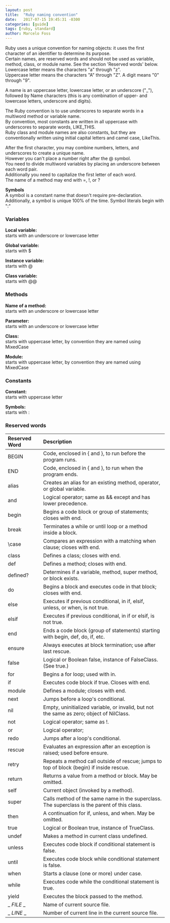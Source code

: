 ```yaml
---
layout: post
title:  "Ruby naming convention"
date:   2017-07-15 19:45:31 -0300
categories: [guide]
tags: [ruby, standard]
author: Marcelo Foss
---
```

Ruby uses a unique convention for naming objects:
it uses the first character of an identifier to determine its purpose.  
Certain names, are reserved words and should not be used as variable, method, class, or module name. See the section 'Reserved words' below.   
Lowercase letter means the characters "a" through "z".  
Uppercase letter means the characters "A" through "Z".
A digit means "0" through "9".  

A name is an uppercase letter, lowercase letter, or an underscore ("_"), followed by Name characters (this is any combination of upper- and lowercase letters, underscore and digits).

The Ruby convention is to use underscores to separate words in a multiword method or variable name.  
By convention, most constants are written in all uppercase with underscores to separate words, LIKE_THIS.  
Ruby class and module names are also constants, but they are conventionally written using initial capital letters and camel case, LikeThis.

After the first character, you may combine numbers, letters, and underscores to create a unique name.  
However you can't place a number right after the @ symbol.  
You need to divide multiword variables by placing an underscore between each word pair.   
Additionally you need to capitalize the first letter of each word.  
The name of a method may end with =, !, or ?

**Symbols**  
A symbol is a constant name that doesn't require pre-declaration. Additionally, a symbol is unique 100% of the time. Symbol literals begin with ":"


### Variables
**Local variable:**  
  starts with an underscore or lowercase letter  

**Global variable:**  
  starts with $  

**Instance variable:**  
  starts with @  

**Class variable:**  
  starts with @@  

### Methods
**Name of a method:**  
  starts with an underscore or lowercase letter  

**Parameter:**  
  starts with an underscore or lowercase letter  

**Class:**  
  starts with uppercase letter, by convention they are named using MixedCase  

**Module:**  
  starts with uppercase letter, by convention they are named using MixedCase  

### Constants
**Constant:**  
  starts with uppercase letter  

**Symbols:**  
  starts with :  


### Reserved words

| Reserved Word     | Description |  
| :---------------- | :---------- |
| BEGIN             | Code, enclosed in { and }, to run before the program runs. |  
| END               | Code, enclosed in { and }, to run when the program ends. |  
| alias             | Creates an alias for an existing method, operator, or global variable. |  
| and               | Logical operator; same as && except and has lower precedence. |  
| begin             | Begins a code block or group of statements; closes with end. |  
| break             | Terminates a while or until loop or a method inside a block. |  
| \case             | Compares an expression with a matching when clause; closes with end. |  
| class             | Defines a class; closes with end. |  
| def               | Defines a method; closes with end. |  
| defined?          | Determines if a variable, method, super method, or block exists. |  
| do                | Begins a block and executes code in that block; closes with end. |  
| else              | Executes if previous conditional, in if, elsif, unless, or when, is not true. |  
| elsif             | Executes if previous conditional, in if or elsif, is not true. |  
| end               | Ends a code block (group of statements) starting with begin, def, do, if, etc. |  
| ensure            | Always executes at block termination; use after last rescue. |  
| false             | Logical or Boolean false, instance of FalseClass. (See true.) |  
| for               | Begins a for loop; used with in. |  
| if                | Executes code block if true. Closes with end.  |  
| module            | Defines a module; closes with end. |  
| next              | Jumps before a loop's conditional. |  
| nil               | Empty, uninitialized variable, or invalid, but not the same as zero; object of NilClass. |  
| not               | Logical operator; same as !. |  
| or                | Logical operator; |  
| redo              | Jumps after a loop's conditional. |  
| rescue            | Evaluates an expression after an exception is raised; used before ensure. |  
| retry             | Repeats a method call outside of rescue; jumps to top of block (begin) if inside rescue. |  
| return            | Returns a value from a method or block. May be omitted. |  
| self              | Current object (invoked by a method). |  
| super             | Calls method of the same name in the superclass. The superclass is the parent of this class. |  
| then              | A continuation for if, unless, and when. May be omitted. |  
| true              | Logical or Boolean true, instance of TrueClass. |  
| undef             | Makes a method in current class undefined. |  
| unless            | Executes code block if conditional statement is false. |  
| until             | Executes code block while conditional statement is false. |  
| when              | Starts a clause (one or more) under case. |  
| while             | Executes code while the conditional statement is true. |  
| yield             | Executes the block passed to the method. |  
| _ _FILE_ _        | Name of current source file. |  
| _ _LINE_ _        | Number of current line in the current source file. |  
